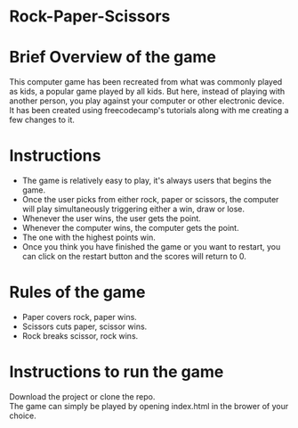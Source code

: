 # Rock-Paper-Scissors

# Brief Overview of the game
This computer game has been recreated from what was commonly played as kids, a popular game played by all kids. But here, instead of playing with another person, you play against your computer or other electronic device. It has been created using freecodecamp's tutorials along with me creating a few changes to it. 

# Instructions
- The game is relatively easy to play, it's always users that begins the game.
- Once the user picks from either rock, paper or scissors, the computer will play simultaneously triggering either a win, draw or lose.
- Whenever the user wins, the user gets the point.
- Whenever the computer wins, the computer gets the point.
- The one with the highest points win.
- Once you think you have finished the game or you want to restart, you can click on the restart button and the scores will return to 0.

# Rules of the game
- Paper covers rock, paper wins.
- Scissors cuts paper, scissor wins.
- Rock breaks scissor, rock wins.

# Instructions to run the game 
Download the project or clone the repo. <br>
The game can simply be played by opening index.html in the brower of your choice.
